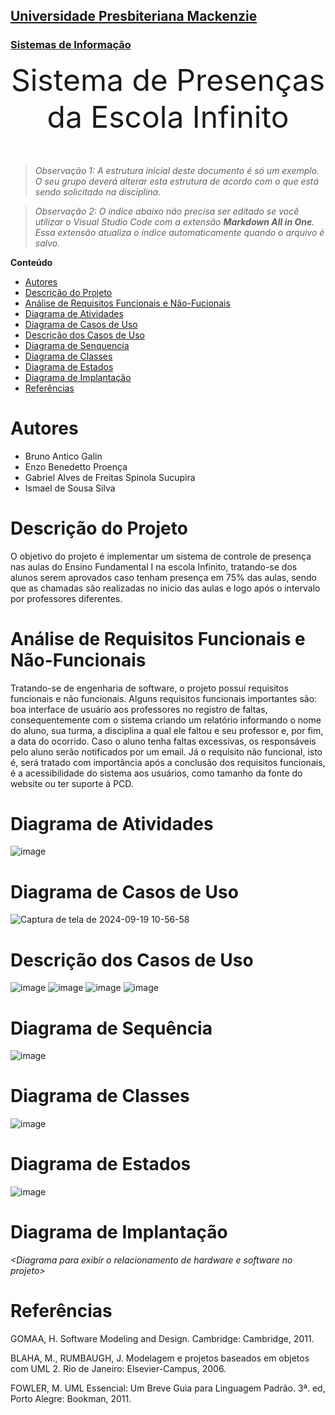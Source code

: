 <h2><a href= "https://www.mackenzie.br">Universidade Presbiteriana Mackenzie</a></h2>
<h3><a href= "https://www.mackenzie.br/graduacao/sao-paulo-higienopolis/sistemas-de-informacao">Sistemas de Informação</a></h3>


<font size="+12"><center>
Sistema de Presenças da Escola Infinito
</center></font>

>*Observação 1: A estrutura inicial deste documento é só um exemplo. O seu grupo deverá alterar esta estrutura de acordo com o que está sendo solicitado na disciplina.*

>*Observação 2: O índice abaixo não precisa ser editado se você utilizar o Visual Studio Code com a extensão **Markdown All in One**. Essa extensão atualiza o índice automaticamente quando o arquivo é salvo.*

**Conteúdo**

- [Autores](#nome-alunos)
- [Descrição do Projeto](#introdução-do-projeto)
- [Análise de Requisitos Funcionais e Não-Fucionais](#descrição-dos-requisitos)
- [Diagrama de Atividades](#diagrama-de-atividades) 
- [Diagrama de Casos de Uso](#diagrama-de-comportamento-atores)
- [Descrição dos Casos de Uso](#descrição-das-funcões)
- [Diagrama de Senquencia](#diagrama-de-ordem-interações)
- [Diagrama de Classes](#diagrama-orientado-objetos)
- [Diagrama de Estados](#diagrama-estrutura-componente)
- [Diagrama de Implantação](#diagrama-de-hardware-software)
- [Referências](#referências)


# Autores

* Bruno Antico Galin
* Enzo Benedetto Proença
* Gabriel Alves de Freitas Spinola Sucupira
* Ismael de Sousa Silva


# Descrição do Projeto

O objetivo do projeto é implementar um sistema de controle de presença nas aulas do Ensino Fundamental I na escola Infinito, tratando-se dos alunos serem aprovados caso tenham presença em 75% das aulas, sendo que as chamadas são realizadas no início das aulas e logo após o intervalo por professores diferentes.

# Análise de Requisitos Funcionais e Não-Funcionais
Tratando-se de engenharia de software, o projeto possui requisitos funcionais e não funcionais. Alguns requisitos funcionais importantes são: boa interface de usuário aos professores no registro de faltas, consequentemente com o sistema criando um relatório informando o nome do aluno, sua turma, a disciplina a qual ele faltou e seu professor e, por fim, a data do ocorrido. Caso o aluno tenha faltas excessivas, os responsáveis pelo aluno serão notificados por um email. Já o requisito não funcional, isto é, será tratado com importância após a conclusão dos requisitos funcionais, é a acessibilidade do sistema aos usuários, como tamanho da fonte do website ou ter suporte à PCD.

# Diagrama de Atividades
![image](https://github.com/user-attachments/assets/03068b68-58cd-465e-ba39-1cad7d148df5)

# Diagrama de Casos de Uso

![Captura de tela de 2024-09-19 10-56-58](https://github.com/user-attachments/assets/691a643f-3b8f-47e6-bb55-2aa40262d8a6)

# Descrição dos Casos de Uso

![image](https://github.com/user-attachments/assets/60045992-61ee-4a98-bbf5-e09cc08eefe3)
![image](https://github.com/user-attachments/assets/20b2b55f-bee8-4dd1-8178-1c6a6cdb67b2)
![image](https://github.com/user-attachments/assets/1a1f3531-64f5-4991-ae46-e8f8442dba39)
![image](https://github.com/user-attachments/assets/6fa0ca6f-da1b-494d-895f-950a61813018)


# Diagrama de Sequência

![image](https://github.com/user-attachments/assets/6d84b3be-73b1-4ac8-a8c0-395f338cfdca)


# Diagrama de Classes

![image](https://github.com/user-attachments/assets/597e3b5b-00a4-4260-8292-104eff39dca9)

# Diagrama de Estados

![image](https://github.com/user-attachments/assets/dab82ba6-b16f-4330-b7d7-9533c1fb42d0)

# Diagrama de Implantação

*&lt;Diagrama para exibir o relacionamento de hardware e software no projeto&gt;*

# Referências

GOMAA, H. Software Modeling and Design. Cambridge: Cambridge, 2011.

BLAHA, M., RUMBAUGH, J. Modelagem e projetos baseados em objetos com UML 2. Rio de Janeiro:
Elsevier-Campus, 2006.

FOWLER, M. UML Essencial: Um Breve Guia para Linguagem Padrão. 3ª. ed, Porto Alegre: Bookman,
2011.
